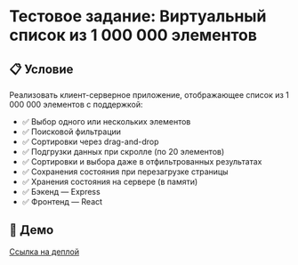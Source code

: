 # Тестовое задание: Виртуальный список из 1 000 000 элементов

## 📋 Условие

Реализовать клиент-серверное приложение, отображающее список из 1 000 000 элементов с поддержкой:

- ✅ Выбор одного или нескольких элементов
- ✅ Поисковой фильтрации
- ✅ Сортировки через drag-and-drop
- ✅ Подгрузки данных при скролле (по 20 элементов)
- ✅ Сортировки и выбора даже в отфильтрованных результатах
- ✅ Сохранения состояния при перезагрузке страницы
- ✅ Хранения состояния на сервере (в памяти)
- ✅ Бэкенд — Express
- ✅ Фронтенд — React

## 🚀 Демо

[Ссылка на деплой](http://77.222.38.147/)
